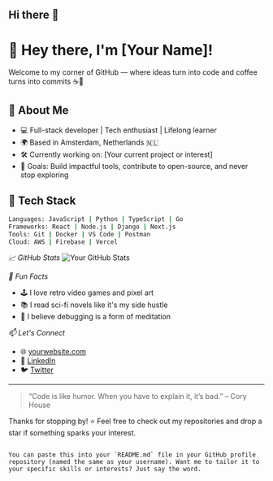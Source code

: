 ## Hi there 👋

<!--
**avijit0022/avijit0022** is a ✨ _special_ ✨ repository because its `README.md` (this file) appears on your GitHub profile.

Here are some ideas to get you started:

- 🔭 I’m currently working on ...
- 🌱 I’m currently learning ...
- 👯 I’m looking to collaborate on ...
- 🤔 I’m looking for help with ...
- 💬 Ask me about ...
- 📫 How to reach me: ...
- 😄 Pronouns: ...
- ⚡ Fun fact: ...
-->

# 👋 Hey there, I'm [Your Name]!

Welcome to my corner of GitHub — where ideas turn into code and coffee turns into commits ☕🚀

## 🧠 About Me
- 💻 Full-stack developer | Tech enthusiast | Lifelong learner
- 🌍 Based in Amsterdam, Netherlands 🇳🇱
- 🛠️ Currently working on: [Your current project or interest]
- 🎯 Goals: Build impactful tools, contribute to open-source, and never stop exploring

## 🔧 Tech Stack
```bash
Languages: JavaScript | Python | TypeScript | Go
Frameworks: React | Node.js | Django | Next.js
Tools: Git | Docker | VS Code | Postman
Cloud: AWS | Firebase | Vercel
```

*📈 GitHub Stats*
![Your GitHub Stats](https://github-readme-stats.vercel.app/api?username=avijit0022&show_icons=true&theme=radical)

*🧩 Fun Facts*
- 🕹️ I love retro video games and pixel art
- 📚 I read sci-fi novels like it's my side hustle
- 🧘 I believe debugging is a form of meditation

*📫 Let's Connect*
- 🌐 [yourwebsite.com](https://yourwebsite.com)
- 💼 [LinkedIn](https://linkedin.com/in/yourusername)
- 🐦 [Twitter](https://twitter.com/yourhandle)

---

> “Code is like humor. When you have to explain it, it’s bad.” – Cory House

Thanks for stopping by! ⭐️ Feel free to check out my repositories and drop a star if something sparks your interest.
```

You can paste this into your `README.md` file in your GitHub profile repository (named the same as your username). Want me to tailor it to your specific skills or interests? Just say the word.
